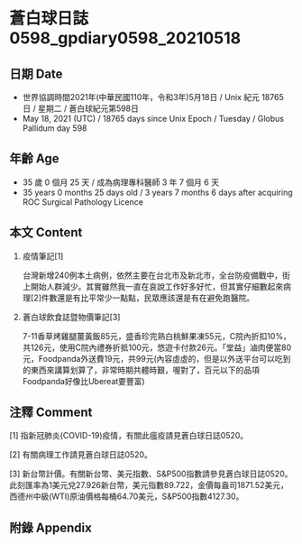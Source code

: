 [_metadata_:encoding]: - "utf-8"
[_metadata_:language]: - "zh-Hant-TW"
[_metadata_:fileformat]: - "markdown"
[_metadata_:MIME_type]: - "text/plain"
[_metadata_:markdown_version]: - "commonmark version 0.29"
[_metadata_:markdown_spec]: - "https://spec.commonmark.org/0.29/"

# 蒼白球日誌0598_gpdiary0598_20210518 #

## 日期 Date ##

* 世界協調時間2021年(中華民國110年，令和3年)5月18日 / Unix 紀元 18765 日 / 星期二 / 蒼白球紀元第598日
* May 18, 2021 (UTC) / 18765 days since Unix Epoch / Tuesday / Globus Pallidum day 598

## 年齡 Age ##

* 35 歲 0 個月 25 天 / 成為病理專科醫師 3 年 7 個月 6 天
* 35 years 0 months 25 days old / 3 years 7 months 6 days after acquiring ROC Surgical Pathology Licence

## 本文 Content ##

1. 疫情筆記[1]

    台灣新增240例本土病例，依然主要在台北市及新北市，全台防疫備戰中，街上開始人群減少。其實雖然我一直在哀說工作好多好忙，但其實仔細數起來病理[2]件數還是有比平常少一點點，民眾應該還是有在避免跑醫院。

2. 蒼白球飲食誌暨物價筆記[3]

    7-11香草烤雞腿薑黃飯85元，盛香珍完熟白桃鮮果凍55元，C院內折扣10%，共126元，使用C院內禮券折抵100元，悠遊卡付款26元。「堂益」滷肉便當80元，Foodpanda外送費19元，共99元(內容虛虛的，但是以外送平台可以吃到的東西來講算划算了，非常時期共體時艱，喔對了，百元以下的品項Foodpanda好像比Ubereat要豐富)

## 注釋 Comment ##

[1] 指新冠肺炎(COVID-19)疫情，有關此瘟疫請見蒼白球日誌0520。

[2] 有關病理工作請見蒼白球日誌0520。

[3] 新台幣計價。有關新台幣、美元指數、S&P500指數請參見蒼白球日誌0520。此刻匯率為1美元兌27.926新台幣，美元指數89.722，金價每盎司1871.52美元，西德州中級(WTI)原油價格每桶64.70美元，S&P500指數4127.30。

## 附錄 Appendix ##

